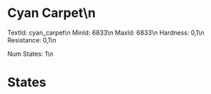 # Cyan Carpet\n
TextId: cyan_carpet\n
MinId: 6833\n
MaxId: 6833\n
Hardness: 0,1\n
Resistance: 0,1\n

Num States: 1\n
# States
```

```